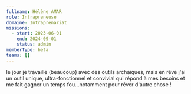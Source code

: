 ```yaml
---
fullname: Hélène AMAR
role: Intrapreneuse
domaine: Intraprenariat
missions:
  - start: 2023-06-01
    end: 2024-09-01
    status: admin
memberType: beta
teams: []
---
```

le jour je travaille (beaucoup) avec des outils archaïques, mais en rêve j'ai un outil unique, ultra-fonctionnel et convivial qui répond  à mes besoins et me fait gagner un temps fou...notamment pour rêver d'autre chose !